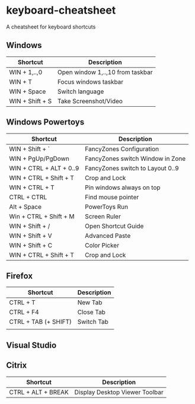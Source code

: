 # keyboard-cheatsheet
A cheatsheet for keyboard shortcuts

## Windows

| Shortcut                                 | Description                      |
| ---------------------------------------- | ---------------------------------|
| WIN + 1,..,0                             | Open window 1,..,10 from taskbar |
| WIN + T                                  | Focus windows taskbar            |
| WIN + Space                              | Switch language                  |
| WIN + Shift + S                          | Take Screenshot/Video            |



## Windows Powertoys

| Shortcut                                 | Description                      |
| ---------------------------------------- | ---------------------------------|
| WIN + Shift + `                          | FancyZones Configuration         |
| WIN + PgUp/PgDown                        | FancyZones switch Window in Zone |
| WIN + CTRL + ALT + 0..9                  | FancyZones switch to Layout 0..9 |
| WIN + CTRL + Shift + T                   | Crop and Lock                    |
| WIN + CTRL + T                           | Pin windows always on top        |
| CTRL + CTRL                              | Find mouse pointer               |
| Alt + Space                              | PowerToys Run                    |
| Win + CTRL + Shift + M                   | Screen Ruler                     |
| WIN + Shift + /                          | Open Shortcut Guide              |
| WIN + Shift + V                          | Advanced Paste                   |
| WIN + Shift + C                          | Color Picker                     |
| WIN + CTRL + Shift + T                   | Crop and Lock                    |

## Firefox

| Shortcut                                 | Description                      |
| ---------------------------------------- | -------------------------------- |
| CTRL + T                                 | New Tab                          |
| CTRL + F4                                | Close Tab                        |
| CTRL + TAB (+ SHIFT)                     | Switch Tab                       |
|                                          |                                  |



## Visual Studio

## Citrix


| Shortcut                             | Description                          |
| ------------------------------------ | ------------------------------------ |
| CTRL + ALT + BREAK                   | Display Desktop Viewer Toolbar       |

